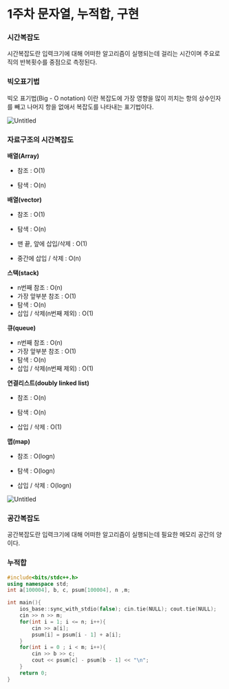 # 1주차 문자열, 누적합, 구현

### 시간복잡도

시간복잡도란 입력크기에 대해 어떠한 알고리즘이 실행되는데 걸리는 시간이며 주요로직의 반복횟수를 중점으로 측정된다.

### 빅오표기법

빅오 표기법(Big - O notation) 이란 복잡도에 가장 영향을 많이 끼치는 항의 상수인자를 빼고 나머지 항을 없애서 복잡도를 나타내는 표기법이다.

![Untitled](1%E1%84%8C%E1%85%AE%E1%84%8E%E1%85%A1%20%E1%84%86%E1%85%AE%E1%86%AB%E1%84%8C%E1%85%A1%E1%84%8B%E1%85%A7%E1%86%AF,%20%E1%84%82%E1%85%AE%E1%84%8C%E1%85%A5%E1%86%A8%E1%84%92%E1%85%A1%E1%86%B8,%20%E1%84%80%E1%85%AE%E1%84%92%E1%85%A7%E1%86%AB%20f49db29762cf4de38c8ade32af74683e/Untitled.png)

### 자료구조의 시간복잡도

**배열(Array)**

- 참조 : O(1)

- 탐색 : O(n)

**배열(vector)**

- 참조 : O(1)

- 탐색 : O(n)

- 맨 끝, 앞에 삽입/삭제 : O(1)

- 중간에 삽입 / 삭제 : O(n)

**스택(stack)**

- n번째 참조 : O(n)
- 가장 앞부분 참조 : O(1)
- 탐색 : O(n)
- 삽입 / 삭제(n번째 제외) : O(1)

**큐(queue)**

- n번째 참조 : O(n)
- 가장 앞부분 참조 : O(1)
- 탐색 : O(n)
- 삽입 / 삭제(n번째 제외) : O(1)

**연결리스트(doubly linked list)**

- 참조 : O(n)

- 탐색 : O(n)

- 삽입 / 삭제 : O(1)

**맵(map)**

- 참조 : O(logn)

- 탐색 : O(logn)

- 삽입 / 삭제 : O(logn)

![Untitled](1%E1%84%8C%E1%85%AE%E1%84%8E%E1%85%A1%20%E1%84%86%E1%85%AE%E1%86%AB%E1%84%8C%E1%85%A1%E1%84%8B%E1%85%A7%E1%86%AF,%20%E1%84%82%E1%85%AE%E1%84%8C%E1%85%A5%E1%86%A8%E1%84%92%E1%85%A1%E1%86%B8,%20%E1%84%80%E1%85%AE%E1%84%92%E1%85%A7%E1%86%AB%20f49db29762cf4de38c8ade32af74683e/Untitled%201.png)

### 공간복잡도

공간복잡도란 입력크기에 대해 어떠한 알고리즘이 실행되는데 필요한 메모리 공간의 양이다.

### 누적합

```cpp
#include<bits/stdc++.h>
using namespace std;      
int a[100004], b, c, psum[100004], n ,m;

int main(){
	ios_base::sync_with_stdio(false); cin.tie(NULL); cout.tie(NULL);
	cin >> n >> m; 
	for(int i = 1; i <= n; i++){
		cin >> a[i];
		psum[i] = psum[i - 1] + a[i]; 
	}
	for(int i = 0 ; i < m; i++){
		cin >> b >> c; 
		cout << psum[c] - psum[b - 1] << "\n";
	} 
	return 0;
}
```
